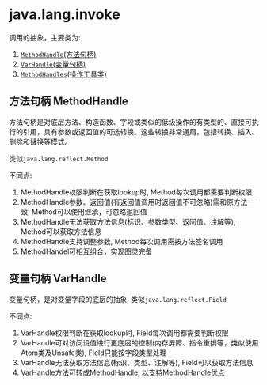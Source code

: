 # java.lang.invoke
调用的抽象，主要类为:
1. [`MethodHandle`(方法句柄)](./MethodHandleTest.java)
2. [`VarHandle`(变量句柄)](./VarHandleTest.java)
3. [`MethodHandles`(操作工具类)](./MethodHandlesTest.java)


## 方法句柄 MethodHandle
方法句柄是对底层方法、构造函数、字段或类似的低级操作的有类型的、直接可执行的引用，具有参数或返回值的可选转换。这些转换非常通用，包括转换、插入、删除和替换等模式。

类似`java.lang.reflect.Method`

不同点: 
1. MethodHandle权限判断在获取lookup时, Method每次调用都需要判断权限
2. MethodHandle参数、返回值(有返回值调用时返回值不可忽略)需和原方法一致, Method可以使用继承，可忽略返回值
3. MethodHandle无法获取方法信息(标识、参数类型、返回值、注解等), Method可以获取方法信息
4. MethodHandle支持调整参数, Method每次调用需按方法签名调用
5. MethodHandel可相互组合，实现图灵完备

## 变量句柄 VarHandle
变量句柄，是对变量字段的底层的抽象, 类似`java.lang.reflect.Field`

不同点:
1. VarHandle权限判断在获取lookup时, Field每次调用都需要判断权限
2. VarHandle可对访问设值进行更底层的控制(内存屏障、指令重排等，类似使用Atom类及Unsafe类), Field只能按字段类型处理
3. VarHandle无法获取方法信息(标识、类型、注解等), Field可以获取方法信息
4. VarHandle方法可转成MethodHandle, 以支持MethodHandle优点
